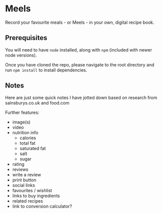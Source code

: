 Meels
=====

Record your favourite meals - or Meels - in your own, digital recipe book.

Prerequisites
-------------

You will need to have ```node``` installed, along with ```npm``` (included with newer node versions).

Once you have cloned the repo, please navigate to the root directory and run ```npm install``` to install dependencies.

Notes
-----

Here are just some quick notes I have jotted down based on research from sainsburys.co.uk and food.com

Further features:
- image(s)
- video
- nutrition info
	- calories
	- total fat
	- saturated fat
	- salt
	- sugar
- rating
- reviews
- write a review
- print button
- social links
- favourites / wishlist
- links to buy ingredients
- related recipes
- link to conversion calculator?